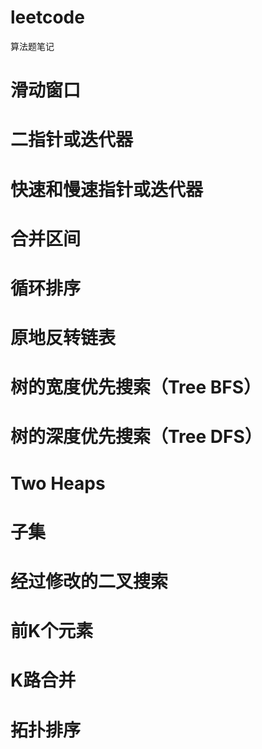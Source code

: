# leetcode
算法题笔记

# 滑动窗口
# 二指针或迭代器
# 快速和慢速指针或迭代器
# 合并区间
# 循环排序
# 原地反转链表
# 树的宽度优先搜索（Tree BFS）
# 树的深度优先搜索（Tree DFS）
# Two Heaps
# 子集
# 经过修改的二叉搜索
# 前K个元素
# K路合并
# 拓扑排序